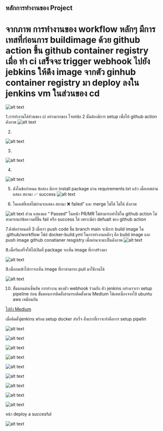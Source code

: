 ## หลักการทำงานของ Project
# จากภาพ การทำงานของ workflow  หลักๆ  มีการเทสที่ก่อนการ buildimage ด้วย github action ขึ้น github container  registry เมื่อ ทำ ci เสร็จจะ  trigger webhook ไปยัง jebkins ให้ดึง  image จากตัว  ginhub container registry มา deploy ลงใน jenkins vm ในส่วนของ cd 
![alt text](image.png)

1.การทำงานใส่ส่วนของ ci  อย่างแรกของ โจทย์ข้อ 2  นั้นต้องมีการ setup เพื่อให้ github action ดังภาพ 
![alt text](image-1.png)

2.

![alt text](image-2.png)

3.
![alt text](image-3.png)

4.
![alt text](image-4.png)

5. ดังในข้อกำหนด ข้อสอง มีการ install package ผ่าน requirements.txt แล้ว เมื่อเทสผ่าน แสดง สถานะ
✅ success
![alt text](image.png)

6. ในเคสที่เทสไม่ผ่านจะแสดง สถานะ ❌ failed” และ merge ไม่ได้ ไม่ได้ ดังภาพ

![alt text](image-5.png)
ส่วน แสดงผล “ Passed” ในหน้ํา PR/MR ไม่สามารถทำได้ใน github action ไม่สามารถแก้ข้อความที่ขึ้น  fail หรือ success ได้ เพราะมีคำ defualt ของ github action


7.ดังข้อกำหนดที่  3  เมื่อเรา push code  ขึ้น  branch main จะมีการ   build  image ใน .github/workflow ไฟล์ docker-build.yml ในการทำงานหลักๆ คือ build image และ push image github conatianer resgistry เมื่อผ่านจะมะเป็นดังภาพ
![alt text](image-6.png)

8.เมื่อรันเสร็จให้ไปเปิดที่ package จะเห็น image  ที่เราสร้างมา 

![alt text](image-7.png)

9.เมื่อกดเข้าไปเราจะเห็น image ที่เราสามารถ pull มาใช้่งานได้

![alt text](image-8.png)

10. ขั้นตอนต่อเซ็พอัพ การทำงาน ของตัว   webhook ร่วมกับ  ตัว jenkins อย่างเราเรา setup pipeline ก่อน
ขั้นตอนการติดตั้งสามารถติดตั้งตาม Medium  ได้เลยเนื่องจากใช้ ubuntu aws เหมือนกัน

[ไปยัง Medium](https://medium.com/@nutthapong.ka1998/%E0%B8%84%E0%B8%B9%E0%B9%88%E0%B8%A1%E0%B8%B7%E0%B8%AD%E0%B8%81%E0%B8%B2%E0%B8%A3%E0%B8%95%E0%B8%B4%E0%B8%94%E0%B8%95%E0%B8%B1%E0%B9%89%E0%B8%87-docker-%E0%B8%81%E0%B8%B1%E0%B8%9A-jenkins-%E0%B9%83%E0%B8%99-ubuntu-24-04-%E0%B9%83%E0%B8%AB%E0%B9%89-jenkins-%E0%B8%AA%E0%B8%B2%E0%B8%A1%E0%B8%B2%E0%B8%A3%E0%B8%96%E0%B9%83%E0%B8%8A%E0%B9%89-docker-%E0%B9%84%E0%B8%94%E0%B9%89%E0%B9%83%E0%B8%99-aws-ec2-45dc61a897b7)

เมื่อติดตั้งjenkins พร้อม setup docker สำเร็จ สิ่งแรกที่เราจะทำคือการ setup pipelin

![alt text](image-9.png)

![alt text](image-10.png)


![alt text](image-11.png)


![alt text](image-12.png)


![alt text](image-13.png)


![alt text](image-14.png)

![alt text](image-15.png)

![alt text](image-16.png)

![alt text](image-17.png)

หน้า deploy a succesful

![alt text](image-18.png)